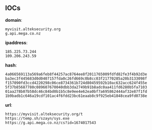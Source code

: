 
## IOCs

__domain__:

```text
myvisit.alteksecurity.org
g.api.mega.co.nz
```
__ipaddress__:

```text
185.225.73.244
109.206.243.59
```
__hash__:

```text
4a066569113a569a6feb8f44257ac8764ee8f2011765009fdfd82fe3f4b92d3e
ba3ec3f445683d0d0407157fda0c26fd669c0b8cc03f21770285a20b3133098f
f157090fd3ccd4220298c06ce8734361b724d80459592b10ac632acc624f455e
5f37b85687780c089607670040dbb3da2749b91b8adc0aa411fd6280b5fa7103
01aa278b07b58dc46c84bd0b1b5c8e9ee4e62ea0bf7a695862444af32e87f1fd
1b9badb1c646a19cdf101ac4f6fdd23bc61eaab8c9f925eb41848cea9fd0738e
```
__url__:

```text
https://myvisit.alteksecurity.org/t
https://temp.sh/szayn/sys.exe
https://g.api.mega.co.nz/cs?id=1674017543
```